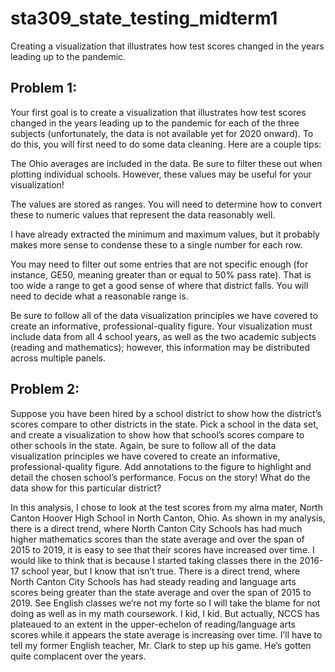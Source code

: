 # sta309_state_testing_midterm1
Creating a visualization that illustrates how test scores changed in the years leading up to the pandemic.

## Problem 1:

Your first goal is to create a visualization that illustrates how test scores changed in the years leading up to the pandemic for each of the three subjects (unfortunately, the data is not available yet for 2020 onward). To do this, you will first need to do some data cleaning. Here are a couple tips:

The Ohio averages are included in the data. Be sure to filter these out when plotting individual schools. However, these values may be useful for your visualization!

The values are stored as ranges. You will need to determine how to convert these to numeric values that represent the data reasonably well.

I have already extracted the minimum and maximum values, but it probably makes more sense to condense these to a single number for each row.

You may need to filter out some entries that are not specific enough (for instance, GE50, meaning greater than or equal to 50% pass rate). That is too wide a range to get a good sense of where that district falls. You will need to decide what a reasonable range is.

Be sure to follow all of the data visualization principles we have covered to create an informative, professional-quality figure. Your visualization must include data from all 4 school years, as well as the two academic subjects (reading and mathematics); however, this information may be distributed across multiple panels.

## Problem 2:

Suppose you have been hired by a school district to show how the district’s scores compare to other districts in the state. Pick a school in the data set, and create a visualization to show how that school’s scores compare to other schools in the state. Again, be sure to follow all of the data visualization principles we have covered to create an informative, professional-quality figure. Add annotations to the figure to highlight and detail the chosen school’s performance. Focus on the story! What do the data show for this particular district?

In this analysis, I chose to look at the test scores from my alma mater, North Canton Hoover High School in North Canton, Ohio. As shown in my analysis, there is a direct trend, where North Canton City Schools has had much higher mathematics scores than the state average and over the span of 2015 to 2019, it is easy to see that their scores have increased over time. I would like to think that is because I started taking classes there in the 2016-17 school year, but I know that isn’t true. There is a direct trend, where North Canton City Schools has had steady reading and language arts scores being greater than the state average and over the span of 2015 to 2019. See English classes we’re not my forte so I will take the blame for not doing as well as in my math coursework. I kid, I kid. But actually, NCCS has plateaued to an extent in the upper-echelon of reading/language arts scores while it appears the state average is increasing over time. I’ll have to tell my former English teacher, Mr. Clark to step up his game. He’s gotten quite complacent over the years.
